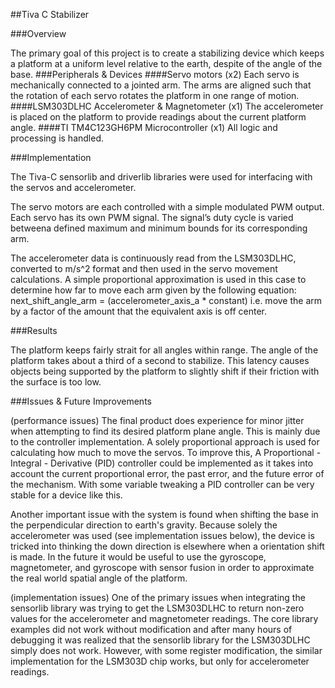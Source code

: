 ##Tiva C Stabilizer

###Overview

The primary goal of this project is to create a stabilizing device which keeps a platform at a uniform level relative to the earth, despite of the angle of the base.
###Peripherals & Devices
####Servo motors (x2)
Each servo is mechanically connected to a jointed arm. The arms are aligned such that the rotation of each servo rotates the platform in one range of motion. 
####LSM303DLHC Accelerometer & Magnetometer (x1)
The accelerometer is placed on the platform to provide readings about the current platform angle.
####TI TM4C123GH6PM Microcontroller (x1)
All logic and processing is handled.

###Implementation

The Tiva-C sensorlib and driverlib libraries were used for interfacing with the servos and accelerometer.

The servo motors are each controlled with a simple modulated PWM output. Each servo has its own PWM signal. The signal’s duty cycle is varied betweena defined maximum and minimum bounds for its corresponding arm.

The accelerometer data is continuously read from the LSM303DLHC, converted to m/s^2 format and then used in the servo movement calculations. A simple proportional approximation is used in this case to determine how far to move each arm given by the following equation:
next_shift_angle_arm = (accelerometer_axis_a * constant)
	i.e. move the arm by a factor of the amount that the equivalent axis is off center.

###Results

The platform keeps fairly strait for all angles within range. The angle of the platform takes about a third of a second to stabilize. This latency causes objects being supported by the platform to slightly shift if their friction with the surface is too low.

###Issues & Future Improvements

(performance issues)
The final product does experience for minor jitter when attempting to find its desired platform plane angle. This is mainly due to the controller implementation. A solely proportional approach is used for calculating how much to move the servos. To improve this, A Proportional - Integral - Derivative (PID) controller could be implemented as it takes into account the current proportional error, the past error, and the future error of the mechanism. With some variable tweaking a PID controller can be very stable for a device like this.

Another important issue with the system is found when shifting the base in the perpendicular direction to earth's gravity. Because solely the accelerometer was used (see implementation issues below), the device is tricked into thinking the down direction is elsewhere when a orientation shift is made. In the future it would be useful to use the gyroscope, magnetometer, and gyroscope with sensor fusion in order to approximate the real world spatial angle of the platform.

(implementation issues)
One of the primary issues when integrating the sensorlib library was trying to get the LSM303DLHC to return non-zero values for the accelerometer and magnetometer readings. The core library examples did not work without modification and after many hours of debugging it was realized that the sensorlib library for the LSM303DLHC simply does not work. However, with some register modification, the similar implementation for the LSM303D chip works, but only for accelerometer readings.





